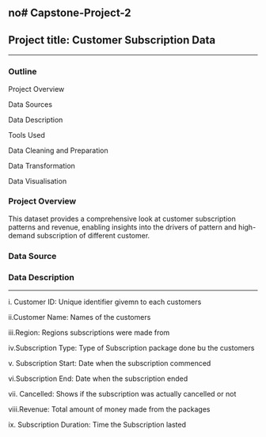 no# Capstone-Project-2
---
## Project title: Customer Subscription Data
---

### Outline 

Project Overview

Data Sources

Data Description

Tools Used

Data Cleaning and Preparation

Data Transformation

Data Visualisation

### Project Overview
This dataset provides a comprehensive look at customer subscription patterns and revenue, enabling insights into the drivers of pattern and high-demand subscription of different customer.

### Data Source

### Data Description
---

i. Customer ID: Unique identifier givemn to each customers

ii.Customer Name: Names of the customers

iii.Region: Regions subscriptions were made from

iv.Subscription Type: Type of Subscription package done bu the customers

v. Subscription Start: Date when the subscription commenced

vi.Subscription End: Date when the subscription ended

vii. Cancelled: Shows if the subscription was actually cancelled or not

viii.Revenue: Total amount of money made from the packages

ix. Subscription Duration: Time the Subscription lasted
